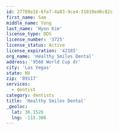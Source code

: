 ```yaml
---
id: 27789e16-6fe7-4a83-9ce4-31019ed6c82c
first_name: Sam
middle_name: Yong
last_name: 'Hyon Kim'
license_type: DDS
license_number: '3725'
license_status: Active
license_expiration: '42185'
org_name: 'Healthy Smiles Dental'
address: '9568 World Cup dr'
city: 'Las Vegas'
state: NV
zip: '89117'
services:
  - dentist
category: dentists
title: 'Healthy Smiles Dental'
_geoloc:
  lat: 36.1526
  lng: -115.306
---
```

